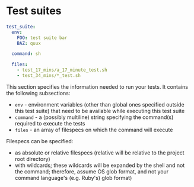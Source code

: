 # Test suites

```yaml
test_suite:
  env:
    FOO: test suite bar
    BAZ: quux

  command: sh

  files:
    - test_17_mins/a_17_minute_test.sh
    - test_34_mins/*_test.sh
```

This section specifies the information needed to run your tests. It contains the following subsections:

* `env` - environment variables (other than global ones specified outside this test suite) that need to be available while executing this test suite
* `command` - a (possibly multiline) string specifying the command(s) required to execute the tests
* `files` - an array of filespecs on which the command will execute

Filespecs can be specified:

* as absolute or relative filespecs (relative will be relative to the project root directory)
* with wildcards; these wildcards will be expanded by the shell and not the command; therefore, assume OS glob format, and not your command language's (e.g. Ruby's) glob format)

